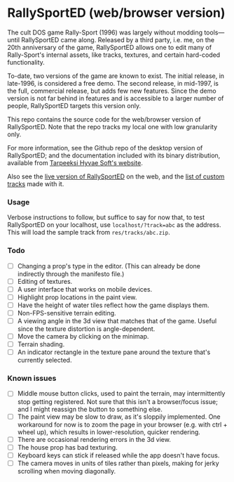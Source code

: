 # RallySportED (web/browser version)
The cult DOS game Rally-Sport (1996) was largely without modding tools&mdash;until RallySportED came along. Released by a third party, i.e. me, on the 20th anniversary of the game, RallySportED allows one to edit many of Rally-Sport's internal assets, like tracks, textures, and certain hard-coded functionality.

To-date, two versions of the game are known to exist. The initial release, in late-1996, is considered a free demo. The second release, in mid-1997, is the full, commercial release, but adds few new features. Since the demo version is not far behind in features and is accessible to a larger number of people, RallySportED targets this version only.

This repo contains the source code for the web/browser version of RallySportED. Note that the repo tracks my local one with low granularity only.

For more information, see the Github repo of the desktop version of RallySportED; and the documentation included with its binary distribution, available from [Tarpeeksi Hyvae Soft's website](http://tarpeeksihyvaesoft.com/soft).

Also see the [live version of RallySportED](http://tarpeeksihyvaesoft.com/rallysported/) on the web, and the [list of custom tracks](http://tarpeeksihyvaesoft.com/rallysported/tracklist/) made with it.

### Usage
Verbose instructions to follow, but suffice to say for now that, to test RallySportED on your localhost, use ```localhost/?track=abc``` as the address. This will load the sample track from ```res/tracks/abc.zip```.

### Todo
- [ ] Changing a prop's type in the editor. (This can already be done indirectly through the manifesto file.)
- [ ] Editing of textures.
- [ ] A user interface that works on mobile devices.
- [ ] Highlight prop locations in the paint view.
- [ ] Have the height of water tiles reflect how the game displays them.
- [ ] Non-FPS-sensitive terrain editing.
- [ ] A viewing angle in the 3d view that matches that of the game. Useful since the texture distortion is angle-dependent.
- [ ] Move the camera by clicking on the minimap.
- [ ] Terrain shading.
- [ ] An indicator rectangle in the texture pane around the texture that's currently selected.

### Known issues
- [ ] Middle mouse button clicks, used to paint the terrain, may intermittently stop getting registered. Not sure that this isn't a browser/focus issue; and I might reassign the button to something else.
- [ ] The paint view may be slow to draw, as it's sloppily implemented. One workaround for now is to zoom the page in your browser (e.g. with ctrl + wheel up), which results in lower-resolution, quicker rendering.
- [ ] There are occasional rendering errors in the 3d view.
- [ ] The house prop has bad texturing. 
- [ ] Keyboard keys can stick if released while the app doesn't have focus.
- [ ] The camera moves in units of tiles rather than pixels, making for jerky scrolling when moving diagonally.
